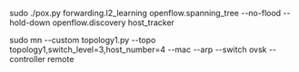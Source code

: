 sudo ./pox.py forwarding.l2_learning openflow.spanning_tree --no-flood --hold-down openflow.discovery host_tracker

sudo mn --custom topology1.py --topo topology1,switch_level=3,host_number=4 --mac --arp --switch ovsk --controller remote
